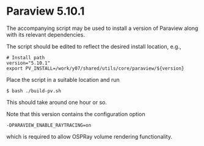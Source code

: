 # Paraview 5.10.1

The accompanying script may be used to install a version of Paraview
along with its relevant dependencies.

The script should be edited to reflect the desired install location,
e.g.,
```
# Install path
version="5.10.1"
export PV_INSTALL=/work/y07/shared/utils/core/paraview/${version}
```

Place the script in a suitable location and run
```
$ bash ./build-pv.sh
```
This should take around one hour or so.

Note that this version contains the configuration option
```
-DPARAVIEW_ENABLE_RAYTRACING=on
```
which is required to allow OSPRay volume rendering functionality.
